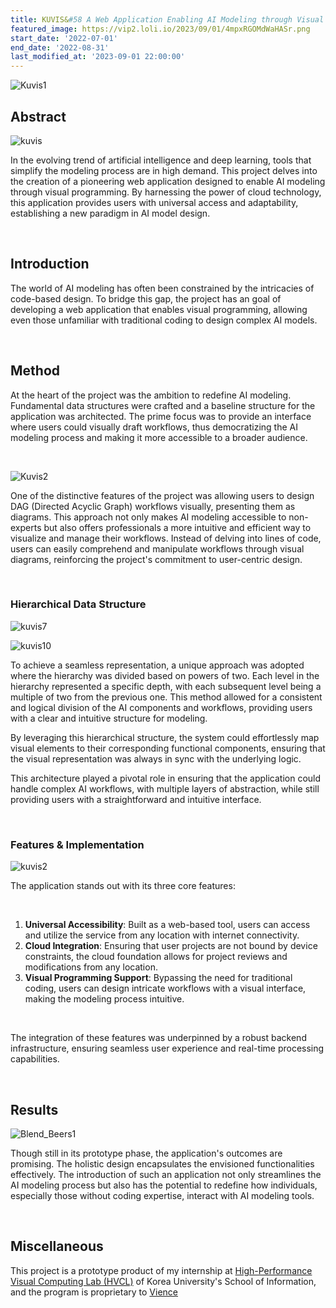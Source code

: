 ```yaml
---
title: KUVIS&#58 A Web Application Enabling AI Modeling through Visual Programming in Medical Science
featured_image: https://vip2.loli.io/2023/09/01/4mpxRGOMdWaHASr.png
start_date: '2022-07-01'
end_date: '2022-08-31'
last_modified_at: '2023-09-01 22:00:00'
---
```






![Kuvis1](https://vip2.loli.io/2023/09/01/QGOXRI3Ha2bxjUP.png)



## Abstract

![kuvis](https://vip2.loli.io/2023/09/01/4mpxRGOMdWaHASr.png)

In the evolving trend of artificial intelligence and deep learning, tools that simplify the modeling process are in high demand. This project delves into the creation of a pioneering web application designed to enable AI modeling through visual programming. By harnessing the power of cloud technology, this application provides users with universal access and adaptability, establishing a new paradigm in AI model design.

<br/>

## Introduction

The world of AI modeling has often been constrained by the intricacies of code-based design. To bridge this gap, the project has an goal of developing a web application that enables visual programming, allowing even those unfamiliar with traditional coding to design complex AI models.

<br/>

## Method

At the heart of the project was the ambition to redefine AI modeling. Fundamental data structures were crafted and a baseline structure for the application was architected. The prime focus was to provide an interface where users could visually draft workflows, thus democratizing the AI modeling process and making it more accessible to a broader audience.

<br/>

![Kuvis2](https://vip2.loli.io/2023/09/01/IkZgtNoR6qds8BY.png)

One of the distinctive features of the project was allowing users to design DAG (Directed Acyclic Graph) workflows visually, presenting them as diagrams. This approach not only makes AI modeling accessible to non-experts but also offers professionals a more intuitive and efficient way to visualize and manage their workflows. Instead of delving into lines of code, users can easily comprehend and manipulate workflows through visual diagrams, reinforcing the project's commitment to user-centric design.

<br/>

### Hierarchical Data Structure

![kuvis7](https://vip2.loli.io/2023/09/01/IuntFkSsaoNMXPE.png)

![kuvis10](https://vip2.loli.io/2023/09/01/iGdAZX5M1yj4Wu7.png)

To achieve a seamless representation, a unique approach was adopted where the hierarchy was divided based on powers of two. Each level in the hierarchy represented a specific depth, with each subsequent level being a multiple of two from the previous one. This method allowed for a consistent and logical division of the AI components and workflows, providing users with a clear and intuitive structure for modeling.

By leveraging this hierarchical structure, the system could effortlessly map visual elements to their corresponding functional components, ensuring that the visual representation was always in sync with the underlying logic.

This architecture played a pivotal role in ensuring that the application could handle complex AI workflows, with multiple layers of abstraction, while still providing users with a straightforward and intuitive interface.

<br/>

### Features & Implementation

![kuvis2](https://vip2.loli.io/2023/09/01/YjO2wnfRZFqvJ6b.png)

The application stands out with its three core features:

<br/>

1. **Universal Accessibility**: Built as a web-based tool, users can access and utilize the service from any location with internet connectivity.
2. **Cloud Integration**: Ensuring that user projects are not bound by device constraints, the cloud foundation allows for project reviews and modifications from any location.
3. **Visual Programming Support**: Bypassing the need for traditional coding, users can design intricate workflows with a visual interface, making the modeling process intuitive.

<br/>

The integration of these features was underpinned by a robust backend infrastructure, ensuring seamless user experience and real-time processing capabilities.

<br/>

## Results

![Blend_Beers1](https://vip2.loli.io/2023/09/01/7taHJBAVrESnGbj.png)

Though still in its prototype phase, the application's outcomes are promising. The holistic design encapsulates the envisioned functionalities effectively. The introduction of such an application not only streamlines the AI modeling process but also has the potential to redefine how individuals, especially those without coding expertise, interact with AI modeling tools.



<br/>

## Miscellaneous



This project is a prototype product of my internship at [High-Performance Visual Computing Lab (HVCL)](http://hvcl.korea.ac.kr) of Korea University's School of Information, and the program is proprietary to [Vience](https://vience.io/main)
